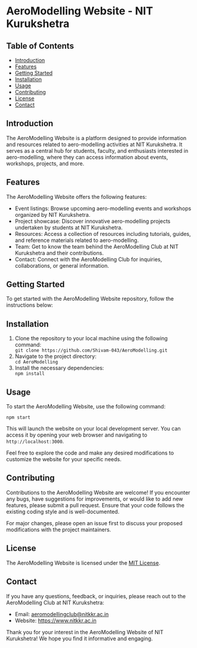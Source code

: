 <!DOCTYPE html>
<html>
<body>
  <h1>AeroModelling Website - NIT Kurukshetra</h1>

  <h2>Table of Contents</h2>
  <ul>
    <li><a href="#introduction">Introduction</a></li>
    <li><a href="#features">Features</a></li>
    <li><a href="#getting-started">Getting Started</a></li>
    <li><a href="#installation">Installation</a></li>
    <li><a href="#usage">Usage</a></li>
    <li><a href="#contributing">Contributing</a></li>
    <li><a href="#license">License</a></li>
    <li><a href="#contact">Contact</a></li>
  </ul>

  <h2 id="introduction">Introduction</h2>

  <p>The AeroModelling Website is a platform designed to provide information and resources related to aero-modelling activities at NIT Kurukshetra. It serves as a central hub for students, faculty, and enthusiasts interested in aero-modelling, where they can access information about events, workshops, projects, and more.</p>

  <h2 id="features">Features</h2>

  <p>The AeroModelling Website offers the following features:</p>

  <ul>
    <li>Event listings: Browse upcoming aero-modelling events and workshops organized by NIT Kurukshetra.</li>
    <li>Project showcase: Discover innovative aero-modelling projects undertaken by students at NIT Kurukshetra.</li>
    <li>Resources: Access a collection of resources including tutorials, guides, and reference materials related to aero-modelling.</li>
    <li>Team: Get to know the team behind the AeroModelling Club at NIT Kurukshetra and their contributions.</li>
    <li>Contact: Connect with the AeroModelling Club for inquiries, collaborations, or general information.</li>
  </ul>

  <h2 id="getting-started">Getting Started</h2>

  <p>To get started with the AeroModelling Website repository, follow the instructions below:</p>

  <h2 id="installation">Installation</h2>

  <ol>
    <li>Clone the repository to your local machine using the following command:</li>
    <code>git clone https://github.com/Shivam-043/AeroModelling.git</code>
    <li>Navigate to the project directory:</li>
    <code>cd AeroModelling</code>
    <li>Install the necessary dependencies:</li>
    <code>npm install</code>
  </ol>

  <h2 id="usage">Usage</h2>

  <p>To start the AeroModelling Website, use the following command:</p>

  <code>npm start</code>

  <p>This will launch the website on your local development server. You can access it by opening your web browser and navigating to <code>http://localhost:3000</code>.</p>

  <p>Feel free to explore the code and make any desired modifications to customize the website for your specific needs.</p>

  <h2 id="contributing">Contributing</h2>

  <p>Contributions to the AeroModelling Website are welcome! If you encounter any bugs, have suggestions for improvements, or would like to add new features, please submit a pull request. Ensure that your code follows the existing coding style and is well-documented.</p>

  <p>For major changes, please open an issue first to discuss your proposed modifications with the project maintainers.</p>

  <h2 id="license">License</h2>

  <p>The AeroModelling Website is licensed under the <a href="LICENSE">MIT License</a>.</p>

  <h2 id="contact">Contact</h2>

  <p>If you have any questions, feedback, or inquiries, please reach out to the AeroModelling Club at NIT Kurukshetra:</p>

  <ul>
    <li>Email: <a href="mailto:aeromodellingclub@nitkkr.ac.in">aeromodellingclub@nitkkr.ac.in</a></li>
    <li>Website: <a href="https://www.nitkkr.ac.in">https://www.nitkkr.ac.in</a></li>
  </ul>

  <p>Thank you for your interest in the AeroModelling Website of NIT Kurukshetra! We hope you find it informative and engaging.</p>
</body>

</html>
